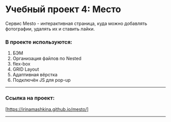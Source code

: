 # Учебный проект 4: Место

Сервис Mesto - интерактивная страница, куда можно добавлять фотографии, удалять их и ставить лайки.


### В проекте используются:
1. БЭМ
2. Организация файлов по Nested
3. flex-box
4. GRID Layout 
5. Адаптивная вёрстка
6. Подключён JS для pop-up

***
### Cсылка на проект: 
[https://irinamashkina.github.io/mesto/]
***